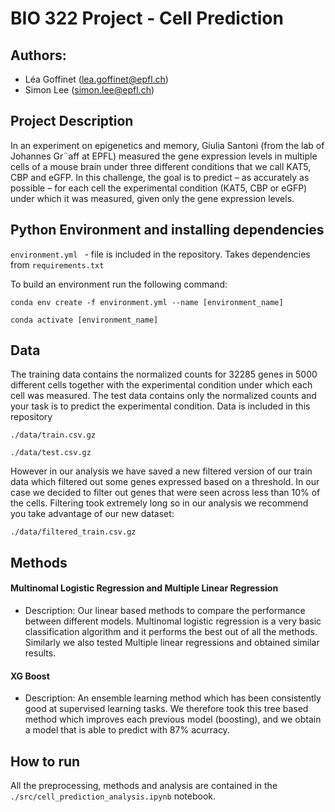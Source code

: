 # BIO 322 Project - Cell Prediction

## Authors:

- Léa Goffinet (lea.goffinet@epfl.ch)
- Simon Lee (simon.lee@epfl.ch) 

## Project Description

In an experiment on epigenetics and memory, Giulia Santoni (from the lab of Johannes Gr¨aff at
EPFL) measured the gene expression levels in multiple cells of a mouse brain under three different
conditions that we call KAT5, CBP and eGFP. In this challenge, the goal is to predict – as accurately
as possible – for each cell the experimental condition (KAT5, CBP or eGFP) under which it was
measured, given only the gene expression levels.

## Python Environment and installing dependencies

```environment.yml ``` - file is included in the repository. Takes dependencies from ```requirements.txt```

To build an environment run the following command:

```conda env create -f environment.yml --name [environment_name] ```

```conda activate [environment_name]```

## Data 

The training data contains the normalized counts for 32285 genes in 5000 different cells together
with the experimental condition under which each cell was measured. The test data contains only
the normalized counts and your task is to predict the experimental condition. Data is included in this repository

```./data/train.csv.gz```

```./data/test.csv.gz```

However in our analysis we have saved a new filtered version of our train data which filtered out some genes expressed based on a threshold. In our case we decided to filter out genes that were seen across less than 10% of the cells. Filtering took extremely long so in our analysis we recommend you take advantage of our new dataset:

```./data/filtered_train.csv.gz```

## Methods

#### Multinomal Logistic Regression and Multiple Linear Regression

- Description: Our linear based methods to compare the performance between different models. Multinomal logistic regression is a very basic classification algorithm and it performs the best out of all the methods. Similarly we also tested Multiple linear regressions and obtained similar results.

#### XG Boost

- Description: An ensemble learning method which has been consistently good at supervised learning tasks. We therefore took this tree based method which improves each previous model (boosting), and we obtain a model that is able to predict with 87% acurracy. 

## How to run 

All the preprocessing, methods and analysis are contained in the ```./src/cell_prediction_analysis.ipynb``` notebook.

